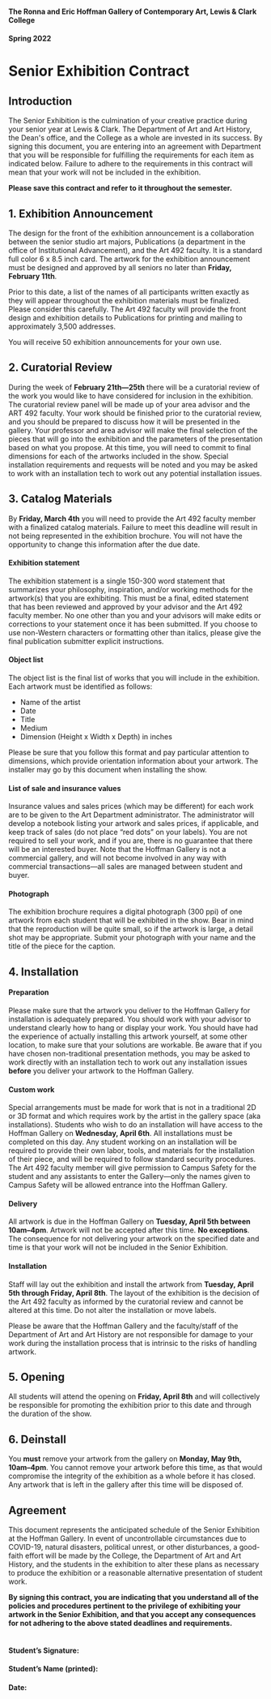 #### The Ronna and Eric Hoffman Gallery of Contemporary Art, Lewis & Clark College
#### Spring 2022

# Senior Exhibition Contract

## Introduction

The Senior Exhibition is the culmination of your creative practice during your senior year at Lewis & Clark. The Department of Art and Art History, the Dean's office, and the College as a whole are invested in its success. By signing this document, you are entering into an agreement with Department that you will be responsible for fulfilling the requirements for each item as indicated below. Failure to adhere to the requirements in this contract will mean that your work will not be included in the exhibition.

**Please save this contract and refer to it throughout the semester.**

## 1. Exhibition Announcement

The design for the front of the exhibition announcement is a collaboration between the senior studio art majors, Publications (a department in the office of Institutional Advancement), and the Art 492 faculty. It is a standard full color 6 x 8.5 inch card. The artwork for the exhibition announcement must be designed and approved by all seniors no later than **Friday, February 11th**.

Prior to this date, a list of the names of all participants written exactly as they will appear throughout the exhibition materials must be finalized. Please consider this carefully. The Art 492 faculty will provide the front design and exhibition details to Publications for printing and mailing to approximately 3,500 addresses.

You will receive 50 exhibition announcements for your own use.


## 2. Curatorial Review

During the week of **February 21th—25th** there will be a curatorial review of the work you would like to have considered for inclusion in the exhibition. The curatorial review panel will be made up of your area advisor and the ART 492 faculty. Your work should be finished prior to the curatorial review, and you should be prepared to discuss how it will be presented in the gallery. Your professor and area advisor will make the final selection of the pieces that will go into the exhibition and the parameters of the presentation based on what you propose. At this time, you will need to commit to final dimensions for each of the artworks included in the show. Special installation requirements and requests will be noted and you may be asked to work with an installation tech to work out any potential installation issues.  


## 3. Catalog Materials

By **Friday, March 4th** you will need to provide the Art 492 faculty member with a finalized catalog materials. Failure to meet this deadline will result in not being represented in the exhibition brochure. You will not have the opportunity to change this information after the due date.

#### Exhibition statement
The exhibition statement is a single 150-300 word statement that summarizes your philosophy, inspiration, and/or working methods for the artwork(s) that you are exhibiting. This must be a final, edited statement that has been reviewed and approved by your advisor and the Art 492 faculty member. No one other than you and your advisors will make edits or corrections to your statement once it has been submitted. If you choose to use non-Western characters or formatting other than italics, please give the final publication submitter explicit instructions.

#### Object list
The object list is the final list of works that you will include in the exhibition. Each artwork must be identified as follows:

- Name of the artist
- Date
- Title
- Medium
- Dimension (Height x Width x Depth) in inches

Please be sure that you follow this format and pay particular attention to dimensions, which provide orientation information about your artwork. The installer may go by this document when installing the show.

#### List of sale and insurance values
Insurance values and sales prices (which may be different) for each work are to be given to the Art Department administrator. The administrator will develop a notebook listing your artwork and sales prices, if applicable, and keep track of sales (do not place “red dots” on your labels). You are not required to sell your work, and if you are, there is no guarantee that there will be an interested buyer. Note that the Hoffman Gallery is not a commercial gallery, and will not become involved in any way with commercial transactions—all sales are managed between student and buyer.

#### Photograph
The exhibition brochure requires a digital photograph (300 ppi) of one artwork from each student that will be exhibited in the show. Bear in mind that the reproduction will be quite small, so if the artwork is large, a detail shot may be appropriate. Submit your photograph with your name and the title of the piece for the caption.


## 4. Installation

#### Preparation
Please make sure that the artwork you deliver to the Hoffman Gallery for installation is adequately prepared. You should work with your advisor to understand clearly how to hang or display your work. You should have had the experience of actually installing this artwork yourself, at some other location, to make sure that your solutions are workable. Be aware that if you have chosen non-traditional presentation methods, you may be asked to work directly with an installation tech to work out any installation issues **before** you deliver your artwork to the Hoffman Gallery.

#### Custom work
Special arrangements must be made for work that is not in a traditional 2D or 3D format and which requires work by the artist in the gallery space (aka installations). Students who wish to do an installation will have access to the Hoffman Gallery on **Wednesday, April 6th**. All  installations must be completed on this day. Any student working on an installation will be required to provide their own labor, tools, and materials for the installation of their piece, and will be required to follow standard security procedures. The Art 492 faculty member will give permission to Campus Safety for the student and any assistants to enter the Gallery—only the names given to Campus Safety will be allowed entrance into the Hoffman Gallery.

#### Delivery
All artwork is due in the Hoffman Gallery on **Tuesday, April 5th between 10am–4pm**. Artwork will not be accepted after this time. **No exceptions**. The consequence for not delivering your artwork on the specified date and time is that your work will not be included in the Senior Exhibition.

#### Installation
Staff will lay out the exhibition and install the artwork from **Tuesday, April 5th through Friday, April 8th**. The layout of the exhibition is the decision of the Art 492 faculty as informed by the curatorial review and cannot be altered at this time. Do not alter the installation or move labels.

Please be aware that the Hoffman Gallery and the faculty/staff of the Department of Art and Art History are not responsible for damage to your work during the installation process that is intrinsic to the risks of handling artwork.


## 5. Opening

All students will attend the opening on **Friday, April 8th** and will collectively be responsible for promoting the exhibition prior to this date and through the duration of the show.


## 6. Deinstall

You **must** remove your artwork from the gallery on **Monday, May 9th, 10am–4pm**. You cannot remove your artwork before this time, as that would compromise the integrity of the exhibition as a whole before it has closed. Any artwork that is left in the gallery after this time will be disposed of.


## Agreement

This document represents the anticipated schedule of the Senior Exhibition at the Hoffman Gallery. In event of uncontrollable circumstances due to COVID-19, natural disasters, political unrest, or other disturbances, a good-faith effort will be made by the College, the Department of Art and Art History, and the students in the exhibition to alter these plans as necessary to produce the exhibition or a reasonable alternative presentation of student work.

**By signing this contract, you are indicating that you understand all of the policies and procedures pertinent to the privilege of exhibiting your artwork in the Senior Exhibition, and that you accept any consequences for not adhering to the above stated deadlines and requirements.**  
&nbsp;
&nbsp;

#### Student’s Signature:
#### Student’s Name (printed):
#### Date:

&nbsp;  
